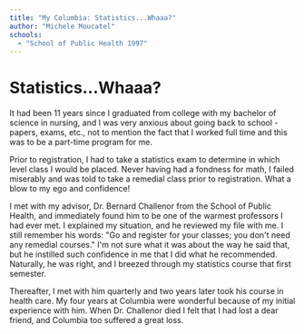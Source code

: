 ```yaml
---
title: "My Columbia: Statistics...Whaaa?"
author: "Michele Moucatel"
schools:
  - "School of Public Health 1997"
---
```


# Statistics...Whaaa?

It had been 11 years since I graduated from college with my bachelor of science in nursing, and I was very anxious about going back to school - papers, exams, etc., not to mention the fact that I worked full time and this was to be a part-time program for me.

Prior to registration, I had to take a statistics exam to determine in which level class I would be placed.  Never having had a fondness for math, I failed miserably and was told to take a remedial class prior to registration.  What a blow to my ego and confidence!

I met with my advisor, Dr. Bernard Challenor from the School of Public Health, and immediately found him to be one of the warmest professors I had ever met.  I explained my situation, and he reviewed my file with me.  I still remember his words: "Go and register for your classes; you don't need any remedial courses."  I'm not sure what it was about the way he said that, but he instilled such confidence in me that I did what he recommended.  Naturally, he was right, and I breezed through my statistics course that first semester.

Thereafter, I met with him quarterly and two years later took his course in health care.  My four years at Columbia were wonderful because of my initial experience with him.  When Dr. Challenor died I felt that I had lost a dear friend, and Columbia too suffered a great loss.
